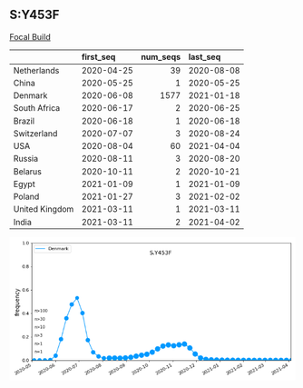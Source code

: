 

## S:Y453F
[Focal Build](https://nextstrain.org/groups/neherlab/ncov/S.Y453F?c=gt-S_453&f_region=Europe)

|                | first_seq   |   num_seqs | last_seq   |
|:---------------|:------------|-----------:|:-----------|
| Netherlands    | 2020-04-25  |         39 | 2020-08-08 |
| China          | 2020-05-25  |          1 | 2020-05-25 |
| Denmark        | 2020-06-08  |       1577 | 2021-01-18 |
| South Africa   | 2020-06-17  |          2 | 2020-06-25 |
| Brazil         | 2020-06-18  |          1 | 2020-06-18 |
| Switzerland    | 2020-07-07  |          3 | 2020-08-24 |
| USA            | 2020-08-04  |         60 | 2021-04-04 |
| Russia         | 2020-08-11  |          3 | 2020-08-20 |
| Belarus        | 2020-10-11  |          2 | 2020-10-21 |
| Egypt          | 2021-01-09  |          1 | 2021-01-09 |
| Poland         | 2021-01-27  |          3 | 2021-02-02 |
| United Kingdom | 2021-03-11  |          1 | 2021-03-11 |
| India          | 2021-03-11  |          2 | 2021-04-02 |

![Overall trends S.Y453F](/overall_trends_figures/overall_trends_S.Y453F.png)